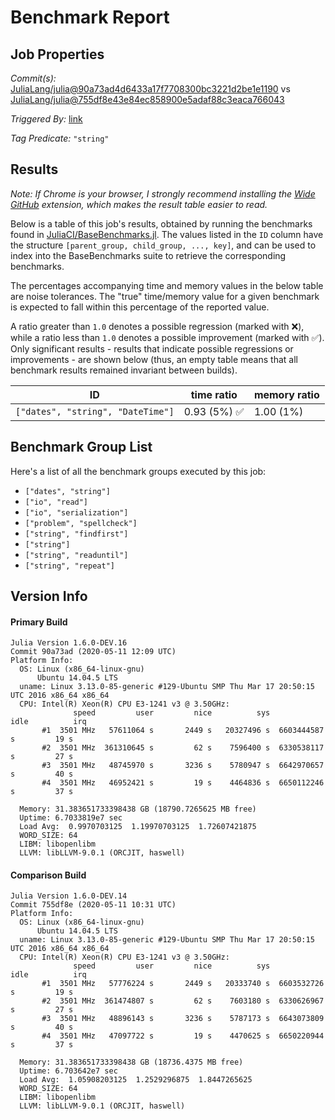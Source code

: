 # Benchmark Report

## Job Properties

*Commit(s):* [JuliaLang/julia@90a73ad4d6433a17f7708300bc3221d2be1e1190](https://github.com/JuliaLang/julia/commit/90a73ad4d6433a17f7708300bc3221d2be1e1190) vs [JuliaLang/julia@755df8e43e84ec858900e5adaf88c3eaca766043](https://github.com/JuliaLang/julia/commit/755df8e43e84ec858900e5adaf88c3eaca766043)

*Triggered By:* [link](https://github.com/JuliaLang/julia/pull/35838#issuecomment-626662890)

*Tag Predicate:* `"string"`

## Results

*Note: If Chrome is your browser, I strongly recommend installing the [Wide GitHub](https://chrome.google.com/webstore/detail/wide-github/kaalofacklcidaampbokdplbklpeldpj?hl=en)
extension, which makes the result table easier to read.*

Below is a table of this job's results, obtained by running the benchmarks found in
[JuliaCI/BaseBenchmarks.jl](https://github.com/JuliaCI/BaseBenchmarks.jl). The values
listed in the `ID` column have the structure `[parent_group, child_group, ..., key]`,
and can be used to index into the BaseBenchmarks suite to retrieve the corresponding
benchmarks.

The percentages accompanying time and memory values in the below table are noise tolerances. The "true"
time/memory value for a given benchmark is expected to fall within this percentage of the reported value.

A ratio greater than `1.0` denotes a possible regression (marked with :x:), while a ratio less
than `1.0` denotes a possible improvement (marked with :white_check_mark:). Only significant results - results
that indicate possible regressions or improvements - are shown below (thus, an empty table means that all
benchmark results remained invariant between builds).

| ID | time ratio | memory ratio |
|----|------------|--------------|
| `["dates", "string", "DateTime"]` | 0.93 (5%) :white_check_mark: | 1.00 (1%)  |

## Benchmark Group List

Here's a list of all the benchmark groups executed by this job:

- `["dates", "string"]`
- `["io", "read"]`
- `["io", "serialization"]`
- `["problem", "spellcheck"]`
- `["string", "findfirst"]`
- `["string"]`
- `["string", "readuntil"]`
- `["string", "repeat"]`

## Version Info

#### Primary Build

```
Julia Version 1.6.0-DEV.16
Commit 90a73ad (2020-05-11 12:09 UTC)
Platform Info:
  OS: Linux (x86_64-linux-gnu)
      Ubuntu 14.04.5 LTS
  uname: Linux 3.13.0-85-generic #129-Ubuntu SMP Thu Mar 17 20:50:15 UTC 2016 x86_64 x86_64
  CPU: Intel(R) Xeon(R) CPU E3-1241 v3 @ 3.50GHz: 
              speed         user         nice          sys         idle          irq
       #1  3501 MHz   57611064 s       2449 s   20327496 s  6603444587 s         19 s
       #2  3501 MHz  361310645 s         62 s    7596400 s  6330538117 s         27 s
       #3  3501 MHz   48745970 s       3236 s    5780947 s  6642970657 s         40 s
       #4  3501 MHz   46952421 s         19 s    4464836 s  6650112246 s         37 s
       
  Memory: 31.383651733398438 GB (18790.7265625 MB free)
  Uptime: 6.7033819e7 sec
  Load Avg:  0.9970703125  1.19970703125  1.72607421875
  WORD_SIZE: 64
  LIBM: libopenlibm
  LLVM: libLLVM-9.0.1 (ORCJIT, haswell)

```

#### Comparison Build

```
Julia Version 1.6.0-DEV.14
Commit 755df8e (2020-05-11 10:31 UTC)
Platform Info:
  OS: Linux (x86_64-linux-gnu)
      Ubuntu 14.04.5 LTS
  uname: Linux 3.13.0-85-generic #129-Ubuntu SMP Thu Mar 17 20:50:15 UTC 2016 x86_64 x86_64
  CPU: Intel(R) Xeon(R) CPU E3-1241 v3 @ 3.50GHz: 
              speed         user         nice          sys         idle          irq
       #1  3501 MHz   57776224 s       2449 s   20333740 s  6603532726 s         19 s
       #2  3501 MHz  361474807 s         62 s    7603180 s  6330626967 s         27 s
       #3  3501 MHz   48896143 s       3236 s    5787173 s  6643073809 s         40 s
       #4  3501 MHz   47097722 s         19 s    4470625 s  6650220944 s         37 s
       
  Memory: 31.383651733398438 GB (18736.4375 MB free)
  Uptime: 6.703642e7 sec
  Load Avg:  1.05908203125  1.2529296875  1.8447265625
  WORD_SIZE: 64
  LIBM: libopenlibm
  LLVM: libLLVM-9.0.1 (ORCJIT, haswell)

```
